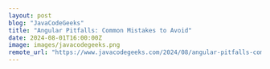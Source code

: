 ```yaml
---
layout: post
blog: "JavaCodeGeeks"
title: "Angular Pitfalls: Common Mistakes to Avoid"
date: 2024-08-01T16:00:00Z
image: images/javacodegeeks.png
remote_url: "https://www.javacodegeeks.com/2024/08/angular-pitfalls-common-mistakes-to-avoid.html"
---
```

